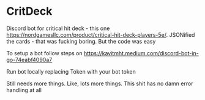 # CritDeck
Discord bot for critical hit deck - this one https://nordgamesllc.com/product/critical-hit-deck-players-5e/. JSONified the cards - that was fucking boring. But the code was easy

To setup a bot follow steps on https://kavitmht.medium.com/discord-bot-in-go-74eabf4090a7

Run bot locally replacing Token with your bot token

Still needs more things. Like, lots more things. This shit has no damn error handling at all
